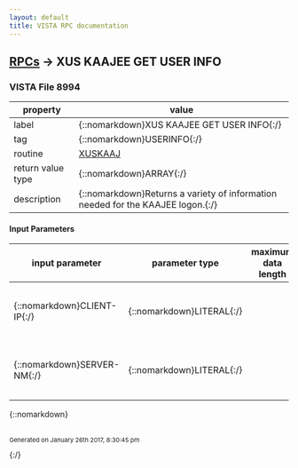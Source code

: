 ```yaml
---
layout: default
title: VISTA RPC documentation
---
```




## [RPCs](TableOfContent.md) &#8594; XUS KAAJEE GET USER INFO 



### VISTA File 8994 


 property | value 
--- | --- 
 label | {::nomarkdown}XUS KAAJEE GET USER INFO{:/}
 tag | {::nomarkdown}USERINFO{:/}
 routine | [XUSKAAJ](http://code.osehra.org/dox/Routine_XUSKAAJ_source.html)
 return value type | {::nomarkdown}ARRAY{:/}
 description | {::nomarkdown}Returns a variety of information needed for the KAAJEE logon.{:/}

#### Input Parameters

| input parameter | parameter type | maximum data length | required | description | 
| --- | --- | --- | --- | --- | 
| {::nomarkdown}CLIENT-IP{:/} | {::nomarkdown}LITERAL{:/} |  | {::nomarkdown}true{:/} | {::nomarkdown}IP address of the client workstation, used for logging (signon log)and IP blocking (failed access attempts).{:/} | 
| {::nomarkdown}SERVER-NM{:/} | {::nomarkdown}LITERAL{:/} |  | {::nomarkdown}true{:/} | {::nomarkdown}Identifying name for the calling application or server,used for logging (signon log).{:/} | 

{::nomarkdown} <br/><br/><p style="font-size: 11px">Generated on January 26th 2017, 8:30:45 pm</p>{:/}
